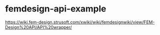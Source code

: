 # femdesign-api-example

https://wiki.fem-design.strusoft.com/xwiki/wiki/femdesignwiki/view/FEM-Design%20API/API%20wrapper/
